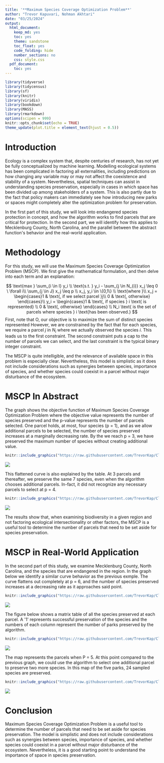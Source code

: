 ```yaml
---
title: '**Maximum Species Coverage Optimization Problem**'
author: "Trevor Kapuvari, Nohman Akhtari"
date: "03/25/2024"
output:
  html_document:
    keep_md: yes
    toc: yes
    theme: sandstone
    toc_float: yes
    code_folding: hide
    number_sections: no
    css: style.css
  pdf_document:
    toc: yes
---
```


```r
library(tidyverse)
library(tidycensus)
library(sf)
library(knitr)
library(viridis)
library(bookdown)
library(MASS)
library(rmarkdown)
options(scipen = 999)
knitr::opts_chunk$set(echo = TRUE)
theme_update(plot.title = element_text(hjust = 0.5))
```

# Introduction
Ecology is a complex system that, despite centuries of research, has not yet be fully conceptualized by machine learning. Modelling ecological systems has been complicated in factoring all externalities, including predictions on how changing any variable may or may not affect the coexistence and stability of a system. Nevertheless, spatial techniques can assist in understanding species preservation, especially in cases in which space has been divided up among stakeholders of a system. This is also partly due to the fact that policy makers can immediately see how introducing new parks or spaces might completely alter the optimization problem for preservation.

In the first part of this study, we will look into endangered species protection in concept, and how the algorithm works to find parcels that are critical for protection. In the second part, we will identify how this applies to Mecklenburg County, North Carolina, and the parallel between the abstract function's behavior and the real-world application.

# Methodology
For this study, we will use the Maximum Species Coverage Optimization Problem (MSCP). We first give the mathematical formulation, and then delve into each term and an explanation:

$$
\text{max } \sum_{i \in I} y_i \\
\text{s.t. } y_i - \sum_{j \in N_{i}} x_j \leq 0 \ \forall i\\
\sum_{j \in J} x_j \leq p \\
x_j, y_i \in \{0,1\} \\
\text{where }\\
x_j = \begin{cases}1 & \text{, if we select parcel }j\\ 0 & \text{, otherwise} \end{cases}\\
y_i = \begin{cases}1 & \text{, if species } i \text{ is represented} \\ 0 & \text{, otherwise} \end{cases} \\
N_i \text{ is the set of parcels where species } i \text{has been observed.}
$$
First, note that O, our objective is to maximize the sum of distinct species represented However, we are constrained by the fact that for each species, we require a parcel $j$ in $N_i$ where we actually observed the species $i.$ This leads us to the first constraint. The second constraint puts a cap to the number of parcels we can select, and the last constraint is the typical binary integer constraint.

The MSCP is quite intelligible, and the relevance of available space in this problem is especially clear. Nevertheless, this model is simplistic as it does not include considerations such as synergies between species, importance of species, and whether species could coexist in a parcel without major disturbance of the ecosystem.

# MSCP In Abstract

The graph shows the objective function of Maximum Species Coverage Optimization Problem where the objective value represents the number of species preserved  and the p-value represents the number of parcels selected. One parcel holds, at most, four species (p = 1), and as we allow additional parcels to be selected, the number of species preserved increases at a marginally decreasing rate. By the we reach p = 3, we have preserved the  maximum number of species without creating additional value. 


```r
knitr::include_graphics("https://raw.githubusercontent.com/TrevorKap/Classes_MUSA/main/SpatialOptimization/images/HW7_1A.png")
```

![](https://raw.githubusercontent.com/TrevorKap/Classes_MUSA/main/SpatialOptimization/images/HW7_1A.png)<!-- -->


This flattened curve is also explained by the table. At 3 parcels and thereafter, we preserve the same 7 species, even when the algorithm chooses additional parcels. In-fact, it did not recognize any necessary parcels to select at p = 4. 


```r
knitr::include_graphics("https://raw.githubusercontent.com/TrevorKap/Classes_MUSA/main/SpatialOptimization/images/Table1.B.png")
```

![](https://raw.githubusercontent.com/TrevorKap/Classes_MUSA/main/SpatialOptimization/images/Table1.B.png)<!-- -->

The results show that, when examining biodiversity in a given region and not factoring ecological intersectionality or other factors, the MSCP is a useful tool to determine the number of parcels that need to be set aside for species preservation. 

# MSCP in Real-World Application

In the second part of this study, we examine Mecklenburg County, North Carolina, and the species that are endangered in the region. In the graph below we identify a similar curve behavior as the previous exmple. The curve flattens out completely at p = 6, and the number of species preserved increases at a decreasing rate as it approaches said point. 


```r
knitr::include_graphics("https://raw.githubusercontent.com/TrevorKap/Classes_MUSA/main/SpatialOptimization/images/HW7_2A.png")
```

![](https://raw.githubusercontent.com/TrevorKap/Classes_MUSA/main/SpatialOptimization/images/HW7_2A.png)<!-- -->

The figure below shows a matrix table of all the species preserved at each parcel. A '1' represents successful preservation of the species and the numbers of each column represent the number of parks preserved by the algorithm. 



```r
knitr::include_graphics("https://raw.githubusercontent.com/TrevorKap/Classes_MUSA/main/SpatialOptimization/images/HW7_2B.png")
```

![](https://raw.githubusercontent.com/TrevorKap/Classes_MUSA/main/SpatialOptimization/images/HW7_2B.png)<!-- -->


The map represents the parcels when P = 5. At this point compared to the previous graph, we could use the algorithm to select one additional parcel to preserve two more species. In this map of the five parks, 24 sampled species are preserved.


```r
knitr::include_graphics("https://raw.githubusercontent.com/TrevorKap/Classes_MUSA/main/SpatialOptimization/HW7MAP.png")
```

![](https://raw.githubusercontent.com/TrevorKap/Classes_MUSA/main/SpatialOptimization/HW7MAP.png)<!-- -->

# Conclusion

Maximum Species Coverage Optimization Problem is a useful tool to determine the number of parcels that need to be set aside for species preservation. The model is simplistic and does not include considerations such as synergies between species, importance of species, and whether species could coexist in a parcel without major disturbance of the ecosystem. Nevertheless, it is a good starting point to understand the importance of space in species preservation.



